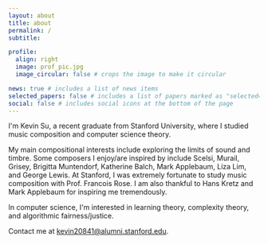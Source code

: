 ```yaml
---
layout: about
title: about
permalink: /
subtitle:

profile:
  align: right
  image: prof_pic.jpg
  image_circular: false # crops the image to make it circular

news: true # includes a list of news items
selected_papers: false # includes a list of papers marked as "selected={true}"
social: false # includes social icons at the bottom of the page
---
```


I'm Kevin Su, a recent graduate from Stanford University, where I studied music composition and computer science theory.

My main compositional interests include exploring the limits of sound and timbre. Some composers I enjoy/are inspired by include Scelsi, Murail, Grisey, Brigitta Muntendorf, Katherine Balch, Mark Applebaum, Liza Lim, and George Lewis. At Stanford, I was extremely fortunate to study music composition with Prof. Francois Rose. I am also thankful to Hans Kretz and Mark Applebaum for inspiring me tremendously.

In computer science, I'm interested in learning theory, complexity theory, and algorithmic fairness/justice.

Contact me at kevin20841@alumni.stanford.edu.
